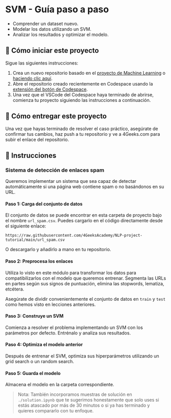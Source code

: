 <!-- hide -->
# SVM - Guía paso a paso
<!-- endhide -->

- Comprender un dataset nuevo.
- Modelar los datos utilizando un SVM.
- Analizar los resultados y optimizar el modelo.

<onlyfor saas="false" withBanner="false">
  
## 🌱 Cómo iniciar este proyecto

Sigue las siguientes instrucciones:

1. Crea un nuevo repositorio basado en el [proyecto de Machine Learning](https://github.com/4GeeksAcademy/machine-learning-python-template) o [haciendo clic aquí](https://github.com/4GeeksAcademy/machine-learning-python-template/generate).
2. Abre el repositorio creado recientemente en Codespace usando la [extensión del botón de Codespace](https://docs.github.com/es/codespaces/developing-in-codespaces/creating-a-codespace-for-a-repository#creating-a-codespace-for-a-repository).
3. Una vez que el VSCode del Codespace haya terminado de abrirse, comienza tu proyecto siguiendo las instrucciones a continuación.

</onlyfor>

## 🚛 Cómo entregar este proyecto

Una vez que hayas terminado de resolver el caso práctico, asegúrate de confirmar tus cambios, haz push a tu repositorio y ve a 4Geeks.com para subir el enlace del repositorio.

## 📝 Instrucciones

### Sistema de detección de enlaces spam

Queremos implementar un sistema que sea capaz de detectar automáticamente si una página web contiene spam o no basándonos en su URL.

#### Paso 1: Carga del conjunto de datos

El conjunto de datos se puede encontrar en esta carpeta de proyecto bajo el nombre `url_spam.csv`. Puedes cargarlo en el código directamente desde el siguiente enlace:

```text
https://raw.githubusercontent.com/4GeeksAcademy/NLP-project-tutorial/main/url_spam.csv
```

O descargarlo y añadirlo a mano en tu repositorio.

#### Paso 2: Preprocesa los enlaces

Utiliza lo visto en este módulo para transformar los datos para compatibilizarlos con el modelo que queremos entrenar. Segmenta las URLs en partes según sus signos de puntuación, elimina las stopwords, lematiza, etcétera.

Asegúrate de dividir convenientemente el conjunto de datos en `train` y `test` como hemos visto en lecciones anteriores.

#### Paso 3: Construye un SVM

Comienza a resolver el problema implementando un SVM con los parámetros por defecto. Entrénalo y analiza sus resultados.

#### Paso 4: Optimiza el modelo anterior

Después de entrenar el SVM, optimiza sus hiperparámetros utilizando un grid search o un random search.

#### Paso 5: Guarda el modelo

Almacena el modelo en la carpeta correspondiente.

> Nota: También incorporamos muestras de solución en `./solution.ipynb` que te sugerimos honestamente que solo uses si estás atascado por más de 30 minutos o si ya has terminado y quieres compararlo con tu enfoque.

